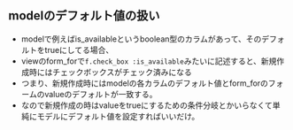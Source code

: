 ## modelのデフォルト値の扱い
- modelで例えばis_availableというboolean型のカラムがあって、そのデフォルトをtrueにしてる場合、
- viewのform_forで`f.check_box :is_available`みたいに記述すると、新規作成時にはチェックボックスがチェック済みになる
- つまり、新規作成時にはmodelの各カラムのデフォルト値とform_forのフォームのvalueのデフォルトが一致する。
- なので新規作成の時はvalueをtrueにするための条件分岐とかいらなくて単純にモデルにデフォルト値を設定すればいいだけ。
